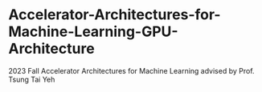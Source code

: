 # Accelerator-Architectures-for-Machine-Learning-GPU-Architecture
2023 Fall Accelerator Architectures for Machine Learning advised by Prof. Tsung Tai Yeh
